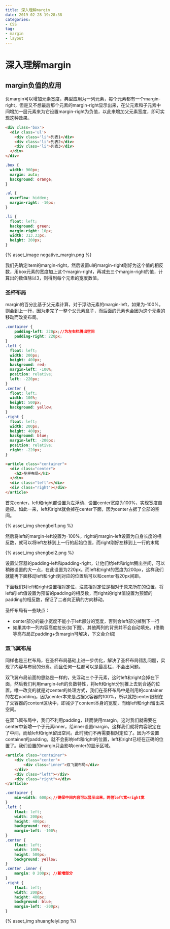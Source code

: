 ```yaml
---
title: 深入理解margin
date: 2019-02-28 19:28:38
categories:
- CSS
tag:
- margin
- layout
---
```


# 深入理解margin

## margin负值的应用

负margin可以增加元素宽度，典型应用为一列元素，每个元素都有一个margin-right，但是又不想最后那个元素的margin-right显示出来，在父元素和子元素中间增加一层元素来为它设置margin-right为负值，以此来增加父元素宽度，即可实现这种效果。

<!-- more -->

```html
<div class='box'>
  <div class='ul'>
    <div class='li'>列表1</div>
    <div class='li'>列表2</div>
    <div class='li'>列表3</div>
  </div>
</div>
```

```css
.box {
  width: 960px;
  margin: auto;
  background: orange;
}

.ul {
  overflow: hidden;
  margin-right: -10px;
}

.li {
  float: left;
  background: green;
  margin-right: 10px;
  width: 313.33px;
  height: 200px;
}
```

{% asset_image negative_margin.png %}

我们先确定item的margin-right，然后设置ul的margin-right刚好为这个值的相反数，用box元素的宽度加上这个margin-right，再减去三个margin-right的值，计算出的数值除以3，则得到每个元素的宽度数值。

### 圣杯布局

margin的百分比基于父元素计算，对于浮动元素的margin-left，如果为-100%，则会到上一行，因为走完了一整个父元素盒子，而后面的元素也会因为这个元素的移动而改变布局。

```css
.container {
    padding-left: 220px;//为左右栏腾出空间
    padding-right: 220px;
}
.left {
  float: left;
  width: 200px;
  height: 400px;
  background: red;
  margin-left: -100%;
  position: relative;
  left: -220px;
}
.center {
  float: left;
  width: 100%;
  height: 500px;
  background: yellow;
}
.right {
  float: left;
  width: 200px;
  height: 400px;
  background: blue;
  margin-left: -200px;
  position: relative;
  right: -220px;
}
```
```html
<article class="container">
  <div class="center">
    <h2>圣杯布局</h2>
  </div>
  <div class="left"></div>
  <div class="right"></div>
</article>
```

首先center，left和right都设置为左浮动，设置center宽度为100%，实现宽度自适应。如此一来，left和right就会掉在center下面，因为center占据了全部的空间。

{% asset_img shengbei1.png %}

然后将left的margin-left设置为-100%，right的margin-left设置为自身长度的相反数，就可以将left左移到上一行的起始位置，而right刚好左移到上一行的末尾

{% asset_img shengbei2.png %}

设置父容器的padding-left和padding-right，让他们给left和right腾出空间，可以稍微设置的大一点，在此设置为220px。而left和right的宽度为200px，这样我们就能再下面移动left和right到对应的位置后可以和center有20px间距。

下面我们对left和right设置相对定位，注意相对定位是相对于原来所在的位置，将left的left值设置为预留的padding的相反数，而right的right值设置为预留的padding的相反数，保证了二者向正确的方向移动。

圣杯布局有一些缺点：
- center部分的最小宽度不能小于left部分的宽度，否则会left部分掉到下一行
- 如果其中一列内容高度拉长(如下图)，其他两列的背景并不会自动填充。(借助等高布局正padding+负margin可解决，下文会介绍)


### 双飞翼布局

同样也是三栏布局，在圣杯布局基础上进一步优化，解决了圣杯布局错乱问题，实现了内容与布局的分离。而且任何一栏都可以是最高栏，不会出问题。

双飞翼布局前面的思路是一样的，先浮动三个子元素，这时left和right会掉在下面，然后我们利用margin-left的负数特性，将left和right分别推上去到合适的位置。唯一改变的就是对center的处理方式，我们在圣杯布局中是利用的container的左右padding，因为center本来是占据父容器的100%，所以就把center限制在了父容器的content区块中，即减少了content本身的宽度，而给left和right留出来空间。

在双飞翼布局中，我们不利用padding，转而使用margin，这时我们就需要在center中新增一个子元素inner，给inner设置margin，这样我们就将内容限定在了中间，而给left和right留出空间。此时我们不再需要相对定位了。因为不设置container的padding，就不会影响left和right的位置，left和right已经在正确的位置了。我们设置的margin只会影响center的显示区域。

```html
<article class="container">
    <div class="center">
        <div class="inner">双飞翼布局</div>
    </div>
    <div class="left"></div>
    <div class="right"></div>
</article>
```
```css
.container {
    min-width: 600px;//确保中间内容可以显示出来，两倍left宽+right宽
}
.left {
    float: left;
    width: 200px;
    height: 400px;
    background: red;
    margin-left: -100%;
}
.center {
    float: left;
    width: 100%;
    height: 500px;
    background: yellow;
}
.center .inner {
    margin: 0 200px; //新增部分
}
.right {
    float: left;
    width: 200px;
    height: 400px;
    background: blue;
    margin-left: -200px;
}
```

{% asset_img shuangfeiyi.png %}
